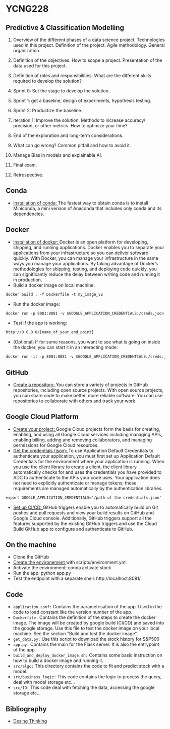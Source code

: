 # YCNG228
## Predictive &amp; Classification Modelling

1. Overview of the different phases of a data science project. Technologies used in this project. Definition of the project. Agile methodology. General organization.

2. Definition of the objectives. How to scope a project. Presentation of the data used for this project.

3. Definition of roles and responsibilities. What are the different skills required to develop the solution?

4. Sprint 0: Set the stage to develop the solution.

5. Sprint 1: get a baseline, design of experiments, hypothesis testing. 

6. Sprint 2: Productize the baseline.

7. Iteration 1: Improve the solution. Methods to increase accuracy/ precision, or other metrics. How to optimize your time?

8. End of the exploration and long-term considerations. 

9. What can go wrong? Common pitfall and how to avoid it. 

10. Manage Bias in models and explainable AI.

11. Final exam.

12. Retrospective.

## Conda
  - [Installation of conda: ](https://docs.conda.io/projects/conda/en/latest/user-guide/install/)The fastest way to obtain conda is to install Miniconda, a mini version of Anaconda that includes only conda and its dependencies.

## Docker
  - [Installation of docker: ](https://docs.docker.com/get-docker/)Docker is an open platform for developing, shipping, and running applications. Docker enables you to separate your applications from your infrastructure so you can deliver software quickly. With Docker, you can manage your infrastructure in the same ways you manage your applications. By taking advantage of Docker’s methodologies for shipping, testing, and deploying code quickly, you can significantly reduce the delay between writing code and running it in production.
  - Build a docker image on local machine:
```diff
docker build . -f Dockerfile -t my_image_v2      
```
  - Run the docker image:
```diff
docker run -p 8081:8081 -v $GOOGLE_APPLICATION_CREDENTIALS:/creds.json -e GOOGLE_APPLICATION_CREDENTIALS=/creds.json my_image_v2     
```
  - Test if the app is working:
```diff
http://0.0.0.0/[name_of_your_end_point] 
```
  - (Optional) If for some reasons, you want to see what is going on inside the docker, you can start it in an interacting mode:
```diff
docker run -it -p 8081:8081 -v $GOOGLE_APPLICATION_CREDENTIALS:/creds.json -e GOOGLE_APPLICATION_CREDENTIALS=/creds.json my_image_v2 /bin/bash    
```

## GitHub
  - [Create a repository: ](https://docs.github.com/en/get-started/quickstart/create-a-repo) You can store a variety of projects in GitHub repositories, including open source projects. With open source projects, you can share code to make better, more reliable software. You can use repositories to collaborate with others and track your work.
  
## Google Cloud Platform
  - [Create your project: ](https://cloud.google.com/resource-manager/docs/creating-managing-projects)Google Cloud projects form the basis for creating, enabling, and using all Google Cloud services including managing APIs, enabling billing, adding and removing collaborators, and managing permissions for Google Cloud resources.
  - [Get the credentials (json): ](https://cloud.google.com/docs/authentication/client-libraries)To use Application Default Credentials to authenticate your application, you must first set up Application Default Credentials for the environment where your application is running. When you use the client library to create a client, the client library automatically checks for and uses the credentials you have provided to ADC to authenticate to the APIs your code uses. Your application does not need to explicitly authenticate or manage tokens; these requirements are managed automatically by the authentication libraries.
```diff
export GOOGLE_APPLICATION_CREDENTIALS='/path of the credentials.json'         
```
  - [Set up CI/CD: ](https://cloud.google.com/build/docs/automating-builds/github/build-repos-from-github) GitHub triggers enable you to automatically build on Git pushes and pull requests and view your build results on GitHub and Google Cloud console. Additionally, GitHub triggers support all the features supported by the existing GitHub triggers and use the Cloud Build GitHub app to configure and authenticate to GitHub.

## On the machine
  - Clone the GitHub
  - [Create the environement ](https://docs.conda.io/projects/conda/en/latest/user-guide/tasks/manage-environments.html#creating-an-environment-from-an-environment-yml-file)with scripts/environment.yml
  - Activate the environment: conda activate stock
  - Run the app: python app.py
  - Test the endpoint with a separate shell: http://localhost:8081/

## Code
  - `application.conf:` Contains the parametrisation of the app. Used in the code to load constant like the version number of the app.
  - `Dockerfile:` Contains the definition of the steps to create the docker image. The image will be created by google build (CI/CD) and saved into the google storage. Use this file to test the docker image on your local machine. See the section "Build and test the docker image".
  - `get_data.py:` Use this script to download the stock history for S&P500
  - `app.py:` Contains the main for the Flask server. It is also the entrypoint of the app. 
  - `build_and_deploy_docker_image.sh:` Contains some basic instruction on how to build a docker image and running it.
  - `src/algo:` This directory contains the code to fit and predict stock with a model.
  - `src/business_logic:` This code contains the logic to process the query, deal with model storage etc...
  - `src/IO:` This code deal with fetching the data, accessing the google storage etc...

## Bibliography
* [Desing Thinking](https://readings.design/PDF/Tim%20Brown,%20Design%20Thinking.pdf)
